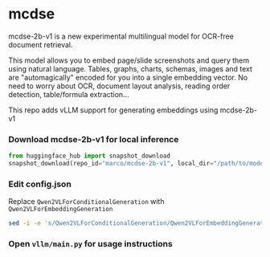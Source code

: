 # mcdse

mcdse-2b-v1 is a new experimental multilingual model for OCR-free document retrieval.

This model allows you to embed page/slide screenshots and query them using natural language. Tables, graphs, charts, schemas, images and text are "automagically" encoded for you into a single embedding vector. No need to worry about OCR, document layout analysis, reading order detection, table/formula extraction...

This repo adds vLLM support for generating embeddings using mcdse-2b-v1

### Download mcdse-2b-v1 for local inference
```python
from huggingface_hub import snapshot_download
snapshot_download(repo_id="marco/mcdse-2b-v1", local_dir="/path/to/model/mcdse-2b-v1")
```

### Edit config.json
Replace `Qwen2VLForConditionalGeneration` with `Qwen2VLForEmbeddingGeneration`
```bash
sed -i -e 's/Qwen2VLForConditionalGeneration/Qwen2VLForEmbeddingGeneration/g' /path/to/model/mcdse-2b-v1/config.json
```

### Open `vllm/main.py` for usage instructions